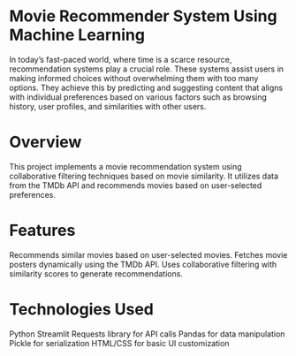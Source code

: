 # Movie Recommender System Using Machine Learning
In today’s fast-paced world, where time is a scarce resource, recommendation systems play a crucial role. These systems assist users in making informed choices without overwhelming them with too many options. They achieve this by predicting and suggesting content that aligns with individual preferences based on various factors such as browsing history, user profiles, and similarities with other users.

# Overview
This project implements a movie recommendation system using collaborative filtering techniques based on movie similarity. It utilizes data from the TMDb API and recommends movies based on user-selected preferences.

# Features
Recommends similar movies based on user-selected movies.
Fetches movie posters dynamically using the TMDb API.
Uses collaborative filtering with similarity scores to generate recommendations.

# Technologies Used
Python
Streamlit
Requests library for API calls
Pandas for data manipulation
Pickle for serialization
HTML/CSS for basic UI customization
